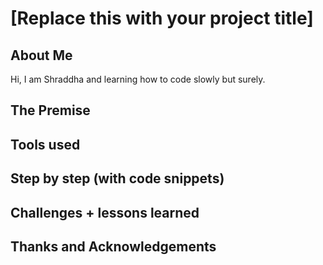 # [Replace this with your project title]

## About Me
Hi, I am Shraddha and learning how to code slowly but surely. 
## The Premise

## Tools used

## Step by step (with code snippets)

## Challenges + lessons learned

## Thanks and Acknowledgements
